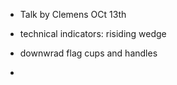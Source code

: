 - Talk by Clemens OCt 13th

- technical indicators: risiding wedge
- downwrad flag cups and handles
- 